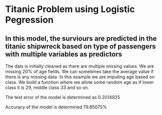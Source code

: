 # Titanic Problem using Logistic Pegression

## In this model, the surviours are predicted in the titanic shipwreck based on type of passengers with multiple variables as predictors

The dats is initially cleaned as there are multiple missing values. We are missing 20% of age fields. We can sometimes take the average value if there is any missing data. In this example we are imputing age based on class. We build a function where we allote some random age as if lower class it is 29, middle class 33 and so on.

The test error of the model is determined as 0.2014925

Accuracy of the model is determined 79.85075%

